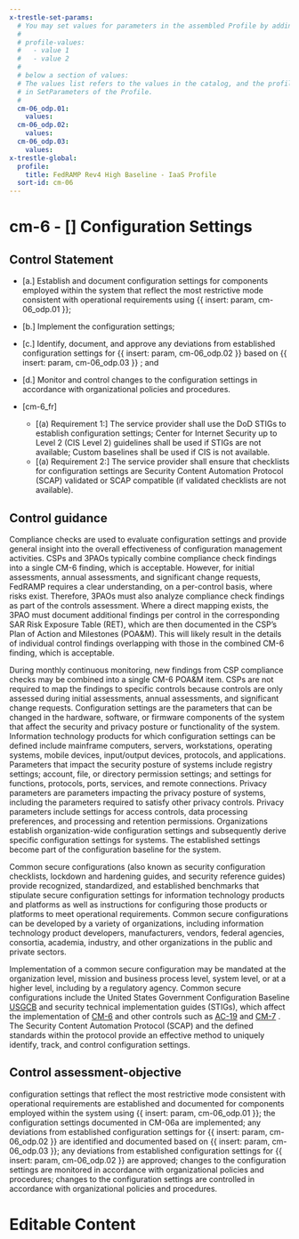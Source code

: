 ```yaml
---
x-trestle-set-params:
  # You may set values for parameters in the assembled Profile by adding
  #
  # profile-values:
  #   - value 1
  #   - value 2
  #
  # below a section of values:
  # The values list refers to the values in the catalog, and the profile-values represent values
  # in SetParameters of the Profile.
  #
  cm-06_odp.01:
    values:
  cm-06_odp.02:
    values:
  cm-06_odp.03:
    values:
x-trestle-global:
  profile:
    title: FedRAMP Rev4 High Baseline - IaaS Profile
  sort-id: cm-06
---
```


# cm-6 - \[\] Configuration Settings

## Control Statement

- \[a.\] Establish and document configuration settings for components employed within the system that reflect the most restrictive mode consistent with operational requirements using {{ insert: param, cm-06_odp.01 }};

- \[b.\] Implement the configuration settings;

- \[c.\] Identify, document, and approve any deviations from established configuration settings for {{ insert: param, cm-06_odp.02 }} based on {{ insert: param, cm-06_odp.03 }} ; and

- \[d.\] Monitor and control changes to the configuration settings in accordance with organizational policies and procedures.

- \[cm-6_fr\]

  - \[(a) Requirement 1:\] The service provider shall use the DoD STIGs to establish configuration settings; Center for Internet Security up to Level 2 (CIS Level 2) guidelines shall be used if STIGs are not available; Custom baselines shall be used if CIS is not available.
  - \[(a) Requirement 2:\] The service provider shall ensure that checklists for configuration settings are Security Content Automation Protocol (SCAP) validated or SCAP compatible (if validated checklists are not available).

## Control guidance

Compliance checks are used to evaluate configuration settings and provide general insight into the overall effectiveness of configuration management activities. CSPs and 3PAOs typically combine compliance check findings into a single CM-6 finding, which is acceptable. However, for initial assessments, annual assessments, and significant change requests, FedRAMP requires a clear understanding, on a per-control basis, where risks exist. Therefore, 3PAOs must also analyze compliance check findings as part of the controls assessment. Where a direct mapping exists, the 3PAO must document additional findings per control in the corresponding SAR Risk Exposure Table (RET), which are then documented in the CSP’s Plan of Action and Milestones (POA&M). This will likely result in the details of individual control findings overlapping with those in the combined CM-6 finding, which is acceptable.

During monthly continuous monitoring, new findings from CSP compliance checks may be combined into a single CM-6 POA&M item. CSPs are not required to map the findings to specific controls because controls are only assessed during initial assessments, annual assessments, and significant change requests.
Configuration settings are the parameters that can be changed in the hardware, software, or firmware components of the system that affect the security and privacy posture or functionality of the system. Information technology products for which configuration settings can be defined include mainframe computers, servers, workstations, operating systems, mobile devices, input/output devices, protocols, and applications. Parameters that impact the security posture of systems include registry settings; account, file, or directory permission settings; and settings for functions, protocols, ports, services, and remote connections. Privacy parameters are parameters impacting the privacy posture of systems, including the parameters required to satisfy other privacy controls. Privacy parameters include settings for access controls, data processing preferences, and processing and retention permissions. Organizations establish organization-wide configuration settings and subsequently derive specific configuration settings for systems. The established settings become part of the configuration baseline for the system.

Common secure configurations (also known as security configuration checklists, lockdown and hardening guides, and security reference guides) provide recognized, standardized, and established benchmarks that stipulate secure configuration settings for information technology products and platforms as well as instructions for configuring those products or platforms to meet operational requirements. Common secure configurations can be developed by a variety of organizations, including information technology product developers, manufacturers, vendors, federal agencies, consortia, academia, industry, and other organizations in the public and private sectors.

Implementation of a common secure configuration may be mandated at the organization level, mission and business process level, system level, or at a higher level, including by a regulatory agency. Common secure configurations include the United States Government Configuration Baseline [USGCB](#98498928-3ca3-44b3-8b1e-f48685373087) and security technical implementation guides (STIGs), which affect the implementation of [CM-6](#cm-6) and other controls such as [AC-19](#ac-19) and [CM-7](#cm-7) . The Security Content Automation Protocol (SCAP) and the defined standards within the protocol provide an effective method to uniquely identify, track, and control configuration settings.

## Control assessment-objective

configuration settings that reflect the most restrictive mode consistent with operational requirements are established and documented for components employed within the system using {{ insert: param, cm-06_odp.01 }};
the configuration settings documented in CM-06a are implemented;
any deviations from established configuration settings for {{ insert: param, cm-06_odp.02 }} are identified and documented based on {{ insert: param, cm-06_odp.03 }};
any deviations from established configuration settings for {{ insert: param, cm-06_odp.02 }} are approved;
changes to the configuration settings are monitored in accordance with organizational policies and procedures;
changes to the configuration settings are controlled in accordance with organizational policies and procedures.

# Editable Content

<!-- Make additions and edits below -->
<!-- The above represents the contents of the control as received by the profile, prior to additions. -->
<!-- If the profile makes additions to the control, they will appear below. -->
<!-- The above markdown may not be edited but you may edit the content below, and/or introduce new additions to be made by the profile. -->
<!-- If there is a yaml header at the top, parameter values may be edited. Use --set-parameters to incorporate the changes during assembly. -->
<!-- The content here will then replace what is in the profile for this control, after running profile-assemble. -->
<!-- The current profile has no added parts for this control, but you may add new ones here. -->
<!-- Each addition must have a heading either of the form ## Control my_addition_name -->
<!-- or ## Part a. (where the a. refers to one of the control statement labels.) -->
<!-- "## Control" parts are new parts added after the statement part. -->
<!-- "## Part" parts are new parts added into the top-level statement part with that label. -->
<!-- Subparts may be added with nested hash levels of the form ### My Subpart Name -->
<!-- underneath the parent ## Control or ## Part being added -->
<!-- See https://ibm.github.io/compliance-trestle/tutorials/ssp_profile_catalog_authoring/ssp_profile_catalog_authoring for guidance. -->
